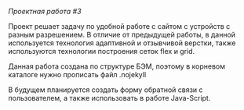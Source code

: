 _Проектная работа #3_

Проект решает задачу по удобной работе с сайтом с устройств с разным разрешением.
В отличие от предыдущей работы, в данной используется технология адаптивной и отзывчивой верстки,
также используются технологии построения сеток flex и grid. 

Данная работа создана по структуре БЭМ, поэтому в корневом каталоге нужно 
прописать файл .nojekyll

В будущем планируется создать форму обратной связи с пользователем, а также 
использовать в работе Java-Script.